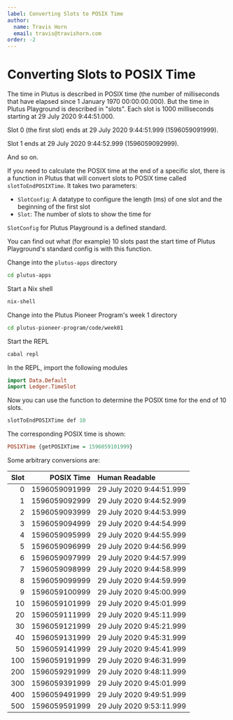 ```yaml
---
label: Converting Slots to POSIX Time
author:
  name: Travis Horn
  email: travis@travishorn.com
order: -2
---
```


# Converting Slots to POSIX Time

The time in Plutus is described in POSIX time (the number of milliseconds that
have elapsed since 1 January 1970 00:00:00.000). But the time in Plutus
Playground is described in "slots". Each slot is 1000 milliseconds starting at
29 July 2020 9:44:51.000.

Slot 0 (the first slot) ends at 29 July 2020 9:44:51.999 (1596059091999).

Slot 1 ends at 29 July 2020 9:44:52.999 (1596059092999).

And so on.

If you need to calculate the POSIX time at the end of a specific slot, there is
a function in Plutus that will convert slots to POSIX time called
`slotToEndPOSIXTime`. It takes two parameters:

- `SlotConfig`: A datatype to configure the length (ms) of one slot and the
  beginning of the first slot
- `Slot`: The number of slots to show the time for

`SlotConfig` for Plutus Playground is a defined standard.

You can find out what (for example) 10 slots past the start time of Plutus
Playground's standard config is with this function.

Change into the `plutus-apps` directory

```bash
cd plutus-apps
```

Start a Nix shell

```bash
nix-shell
```

Change into the Plutus Pioneer Program's week 1 directory

```bash
cd plutus-pioneer-program/code/week01
```

Start the REPL

```bash
cabal repl
```

In the REPL, import the following modules

```haskell
import Data.Default
import Ledger.TimeSlot
```

Now you can use the function to determine the POSIX time for the end of 10
slots.

```haskell
slotToEndPOSIXTime def 10
```

The corresponding POSIX time is shown:

```haskell
POSIXTime {getPOSIXTime = 1596059101999}
```

Some arbitrary conversions are:

| Slot |    POSIX Time | Human Readable           |
|-----:|--------------:|:-------------------------|
|    0 | 1596059091999 | 29 July 2020 9:44:51.999 |
|    1 | 1596059092999 | 29 July 2020 9:44:52.999 |
|    2 | 1596059093999 | 29 July 2020 9:44:53.999 |
|    3 | 1596059094999 | 29 July 2020 9:44:54.999 |
|    4 | 1596059095999 | 29 July 2020 9:44:55.999 |
|    5 | 1596059096999 | 29 July 2020 9:44:56.999 |
|    6 | 1596059097999 | 29 July 2020 9:44:57.999 |
|    7 | 1596059098999 | 29 July 2020 9:44:58.999 |
|    8 | 1596059099999 | 29 July 2020 9:44:59.999 |
|    9 | 1596059100999 | 29 July 2020 9:45:00.999 |
|   10 | 1596059101999 | 29 July 2020 9:45:01.999 |
|   20 | 1596059111999 | 29 July 2020 9:45:11.999 |
|   30 | 1596059121999 | 29 July 2020 9:45:21.999 |
|   40 | 1596059131999 | 29 July 2020 9:45:31.999 |
|   50 | 1596059141999 | 29 July 2020 9:45:41.999 |
|  100 | 1596059191999 | 29 July 2020 9:46:31.999 |
|  200 | 1596059291999 | 29 July 2020 9:48:11.999 |
|  300 | 1596059391999 | 29 July 2020 9:45:01.999 |
|  400 | 1596059491999 | 29 July 2020 9:49:51.999 |
|  500 | 1596059591999 | 29 July 2020 9:53:11.999 |
